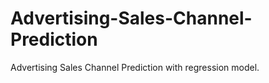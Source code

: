 # Advertising-Sales-Channel-Prediction
Advertising Sales Channel Prediction with  regression model.
